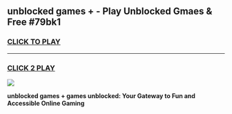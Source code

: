 
## unblocked games + - Play Unblocked Gmaes & Free #79bk1
<h3>
<a href="https://news.freeplayer.one?title=unblocked_games_+&ref=26F">CLICK TO PLAY</a></h3>
<hr>

<h3>
<a href="https://news.freeplayer.one?title=unblocked_games_+&ref=26F">CLICK 2 PLAY</a>
  
</h3>

<a href="https://news.freeplayer.one?title=unblocked_games_+&ref=26F/"><img src="https://clearcache.store/games.png"></a>


**unblocked games + games unblocked: Your Gateway to Fun and Accessible Online Gaming**
